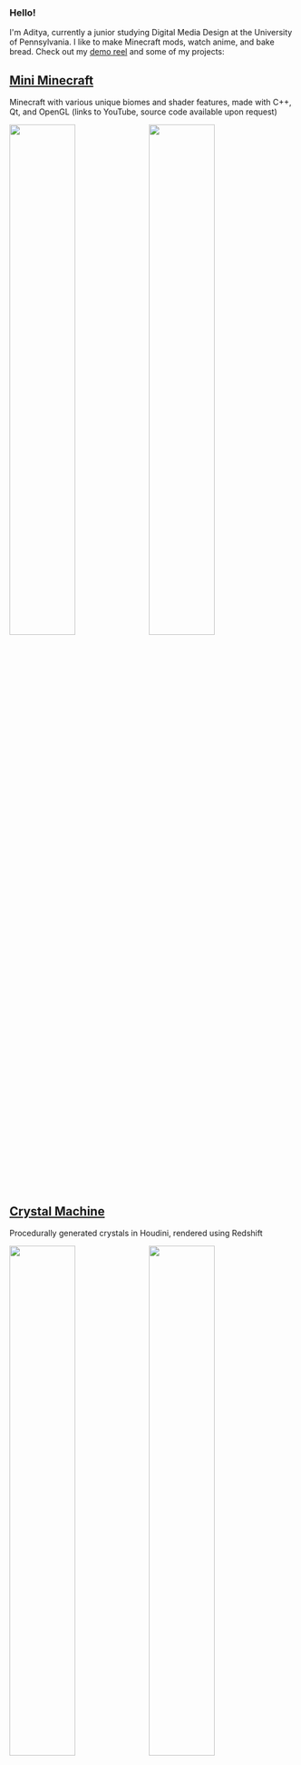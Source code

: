 ### Hello!

I'm Aditya, currently a junior studying Digital Media Design at the University of Pennsylvania. I like to make Minecraft mods, watch anime, and bake bread. Check out my [demo reel](https://youtu.be/dP8ESX8E-PE) and some of my projects:

## [Mini Minecraft](https://youtu.be/oBTmpCafD50)
Minecraft with various unique biomes and shader features, made with C++, Qt, and OpenGL (links to YouTube, source code available upon request)

<p float="left">
  <img src="https://user-images.githubusercontent.com/3106877/204042863-a48f3cfd-015a-46a6-a6be-3271a8f7e322.png" width="48%">
  <img src="https://user-images.githubusercontent.com/3106877/204043106-1af814ef-1cc8-4ff1-885a-7b05319d711d.png" width="48%">
</p>


## [Crystal Machine](https://github.com/AdityaGupta1/CIS-5660-final-project)
Procedurally generated crystals in Houdini, rendered using Redshift

<p float="left">
  <img src="https://user-images.githubusercontent.com/3106877/204702996-5852d672-6f9b-46dd-a1a2-f0629bd89a80.png" width="48%">
  <img src="https://user-images.githubusercontent.com/3106877/204703061-b5fac6a1-2c5c-4eeb-8660-e4035d0f32a0.png" width="48%">
  <img src="https://user-images.githubusercontent.com/3106877/204703052-7692548e-e616-4900-98e8-a5cb2cd37745.png" width="48%">
  <img src="https://user-images.githubusercontent.com/3106877/204703059-024dca53-32a7-4216-8836-55c842c811d7.png" width="48%">
</p>

## [Waluig-IO](https://github.com/AdityaGupta1/waluig-IO)
A genetic algorithm written in Java to play the original Super Mario Bros, based on the [NEAT method](https://nn.cs.utexas.edu/downloads/papers/stanley.ec02.pdf)

<img src="https://user-images.githubusercontent.com/3106877/204040845-8cd8b098-103a-4c57-a7f3-c9daf6bd3933.png" width="50%">

